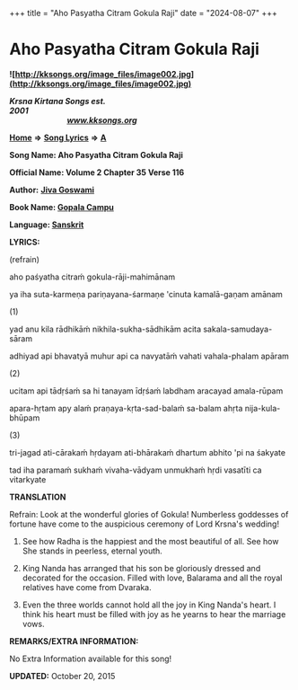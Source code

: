 +++
title = "Aho Pasyatha Citram Gokula Raji"
date = "2024-08-07"
+++

# Aho Pasyatha Citram Gokula Raji
**![http://kksongs.org/image_files/image002.jpg](http://kksongs.org/image_files/image002.jpg)**

**_Krsna Kirtana Songs est. 2001_**                                                                                                                                                 **_www.kksongs.org_**

[**Home**](http://kksongs.org/) **⇒** [**Song Lyrics**](http://kksongs.org/lyrics.html) **⇒** [**A**](http://kksongs.org/songs/song_a.html)

**Song Name: Aho Pasyatha Citram Gokula Raji**

**Official Name: Volume 2 Chapter 35 Verse 116**

**Author:** [**Jiva Goswami**](http://kksongs.org/authors/list/jivagoswami.html)

**Book Name: [Gopala Campu](http://kksongs.org/authors/literature/gopalacampu.html)**

**Language: [Sanskrit](http://kksongs.org/language/list/sanskrit.html)**

**LYRICS:**

(refrain)

aho paśyatha citraḿ gokula-rāji-mahimānam

ya iha suta-karmeṇa pariṇayana-śarmaṇe 'cinuta kamalā-gaṇam amānam

(1)

yad anu kila rādhikāḿ nikhila-sukha-sādhikām acita sakala-samudaya-sāram

adhiyad api bhavatyā muhur api ca navyatāḿ vahati vahala-phalam apāram

(2)

ucitam api tādṛśaḿ sa hi tanayam īdṛśaḿ labdham aracayad amala-rūpam

apara-hṛtam apy alaḿ praṇaya-kṛta-sad-balaḿ sa-balam ahṛta nija-kula-bhūpam

(3)

tri-jagad ati-cārakaḿ hṛdayam ati-bhārakaḿ dhartum abhito 'pi na śakyate

tad iha paramaḿ sukhaḿ vivaha-vādyam unmukhaḿ hṛdi vasatīti ca vitarkyate

**TRANSLATION**

Refrain: Look at the wonderful glories of Gokula! Numberless goddesses of fortune have come to the auspicious ceremony of Lord Krsna's wedding!

1) See how Radha is the happiest and the most beautiful of all. See how She stands in peerless, eternal youth.

2) King Nanda has arranged that his son be gloriously dressed and decorated for the occasion. Filled with love, Balarama and all the royal relatives have come from Dvaraka.

3) Even the three worlds cannot hold all the joy in King Nanda's heart. I think his heart must be filled with joy as he yearns to hear the marriage vows.

**REMARKS/EXTRA INFORMATION:**

No Extra Information available for this song!

**UPDATED:** October 20, 2015